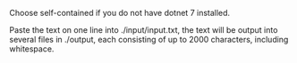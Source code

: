 Choose self-contained if you do not have dotnet 7 installed.

Paste the text on one line into ./input/input.txt, the text will be output into several files in ./output,
each consisting of up to 2000 characters, including whitespace.